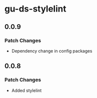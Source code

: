 # gu-ds-stylelint

## 0.0.9

### Patch Changes

- Dependency change in config packages

## 0.0.8

### Patch Changes

- Added stylelint
